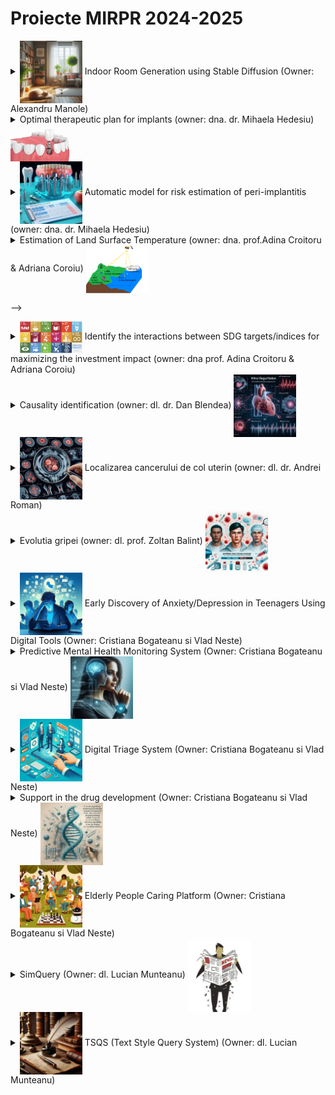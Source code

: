 
# Proiecte MIRPR 2024-2025


<!-- <details>
    <summary> 1. Title </summary>
### Scop
### Ideea de baza
### TODOlist
1. Iteratia1
2. Iteratia2
### Data
### Bibliografie
</details> -->



<details>
    <summary> <img style="vertical-align:middle"  src="images\indoor.jpeg" alt="networks" width="100"/> Indoor Room Generation using Stable Diffusion (Owner: Alexandru Manole) </summary>

### Scop 
Generate Realistic Synthetic Images of Indoor Scenes – To improve the performance of data-hungry AI models which require large datasets in order to reach their full potential. 

### Ideea de baza
In order to improve the performance of indoor room semantic segmentation and\or depth estimation, develop a Stable Diffusion-based model (i.e. ControlNet) for realistic image generation. Evaluate the quality of the generated samples.

### TODOlist
1. Train ControlNet on Toy Dataset (Circles)
2. Test pre-trained ControlNet
3. Fine-tune ControlNet on NYU Depth DatasetV2
4. Evaluate quality of generated images
- Visual inspection
- Metrics (i.e Fréchet Inception Distance)
- Impact in semantic segmentation training
    - Train semantic segmentation model with real data
    - Train model with both real and synthetic data
    - Compare performance of the two models

### Data

### Bibliografie

Data [NYU Depth Dataset V2](https://cs.nyu.edu/~fergus/datasets/nyu_depth_v2.html)
- [NYU Dataset](https://cs.nyu.edu/~fergus/datasets/indoor_seg_support.pdf)

ControlNet 
- article Zhang, L., Rao, A., & Agrawala, M. (2023). Adding conditional control to text-to-image diffusion models. In Proceedings of the IEEE/CVF International Conference on Computer Vision (pp. 3836-3847) [link](https://arxiv.org/pdf/2302.05543)
- code [link](https://github.com/lllyasviel/ControlNet)

Generative Library [link](https://github.com/stability-ai/generative-models)

Stable Diffusion 
- article Rombach, R., Blattmann, A., Lorenz, D., Esser, P., & Ommer, B. (2022). High-resolution image synthesis with latent diffusion models. In Proceedings of the IEEE/CVF conference on computer vision and pattern recognition (pp. 10684-10695) [link](https://arxiv.org/pdf/2112.10752)

U-Net 
- article Ronneberger, O., Fischer, P., & Brox, T. (2015). U-net: Convolutional networks for biomedical image segmentation. In Medical image computing and computer-assisted intervention–MICCAI 2015: 18th international conference, Munich, Germany, October 5-9, 2015, proceedings, part III 18 (pp. 234-241). Springer International Publishing [link](https://arxiv.org/pdf/1505.04597)

Fréchet Inception Distance 
- article Heusel, M., Ramsauer, H., Unterthiner, T., Nessler, B., & Hochreiter, S. (2017). Gans trained by a two time-scale update rule converge to a local nash equilibrium. Advances in neural information processing systems, 30. [link](https://arxiv.org/pdf/1706.08500)

</details>


<details>
    <summary>   Optimal therapeutic plan for implants (owner: dna. dr. Mihaela Hedesiu) <img style="vertical-align:middle"  src="images\implantPlan.jpeg" alt="networks" width="100"/> </summary>

### Scop
Dezvoltarea   unor algoritmi AI pentru predictia unui plan therapeutic implantar optim si personalizat adaptat situatiei anatomice a pacientului.  [link](2024-2025\Projects\Implant planning-articole.pptx)


### Ideea de baza
- Identificarea zonelor edentate: maxilla, mandibular (reconstructive OPT) 
- Densitatea osoasa (cross-section) 
- Inaltimea crestei (cross-section) 
- Diametrul crestei (cross-section) 

Rezulate cu AI  
- Numar implante  
- Pozitia pe arcada 
- Numar implante  
- Inaltimea implantului  
- Diametrul implantului 

### TODOlist
1. se pleaca de la o imagine CBCT (un dicom 3D) si se segmenteaza (in format 3D) dintii, mandibula, canale mandibulare, sinusuri maxilare) - folosind un algoritm de segmentare in imagine (de ex DentalSegmentator, nnU-Net, 3D U-Net)
2. se identifica zonele fara dinti (edentate) in imaginea 3D 
3. se transforma totul in 2D = view panoramic (adica reconstructie panoramica/reconstructie OPT
4. se realizeaza reconstructii cross-section cu masuratori ale crestei edentate


### Data
- Examinari CBCT – format DICOM 
[link](https://github.com/IvisionLab/OdontoAI-Open-Panoramic-Radiographs/blob/main/README.md) 
<!-- - Reconstructii panoramice - identificarea zonelor edentate  pentru plasarea implantelor  
- Recosntructie OPT 
- Reconstructii cross-section cu Masuratori ale crestei edentate   -->

### Bibliografie
Flow general: 
- Kurt Bayrakdar, S., Orhan, K., Bayrakdar, I.S. et al. A deep learning approach for dental implant planning in cone-beam computed tomography images. BMC Med Imaging 21, 86 (2021). doi:10.1186/s12880-021-00618-z [link](https://bmcmedimaging.biomedcentral.com/articles/10.1186/s12880-021-00618-z)

DentalSegmentator 
- article: Dot G, et al. DentalSegmentator: robust open source deep learning-based CT and CBCT image segmentation. Journal of Dentistry (2024) doi:10.1016/j.jdent.2024.105130 [link](https://www.sciencedirect.com/science/article/pii/S0300571224002999?via%3Dihub)
- code [link](https://github.com/gaudot/SlicerDentalSegmentator)

nnU-Net
- article: Isensee F, et al. nnU-Net: a self-configuring method for deep learning-based biomedical image segmentation. Nat Methods. 2021;18(2):203-211. doi:10.1038/s41592-020-01008-z [link](https://www.nature.com/articles/s41592-020-01008-z)
- code [link](https://github.com/mic-dkfz/nnunet)

3D U-Net 
- article: Melerowitz, L., Sreenivasa, S., Nachbar, M., Stsefanenka, A., Beck, M., Senger, C., ... & Stromberger, C. (2024). Design and evaluation of a deep learning-based automatic segmentation of maxillary and mandibular substructures using a 3D U-Net. Clinical and Translational Radiation Oncology, 47, 100780. [link](https://www.ctro.science/article/S2405-6308(24)00057-0/fulltext)
- code [link1](https://github.com/Maxlo24/AMASSS_CBCT) [link2](https://github.com/ellisdg/3DUnetCNN)
</details>


<details>
    <summary> <img style="vertical-align:middle" src="images\periimplantitis.jpeg" alt="networks" width="100"/> Automatic model for risk estimation of peri-implantitis (owner: dna. dr. Mihaela Hedesiu)    </summary>

### Scop
Modele AI pentru evaluarea riscului de aparitie  a periimplantitei  [link](2024-2025\Projects\Implant planning-articole.pptx)

### Ideea de baza
- algoritmi AI de identificare a factorilor asociati cu dezvolatrea periimplantitei  
- acordarea unui scor de risc in functie de datele gasite in literatura 
- dezvoltaea unui algoritm AI de calcul a riscului 
- Validarea algoritmului dezvolatat  pe cazuri clinice  - calculul performantei predictiei riscului de esec implantar  


### TODOlist
1. Dandu-se o colectie de documente text (articles, case reports, reviews, etc.), se inspecteaza colectia si se cauta factorii care au determinat esecul tratamentului implantar
2. In functie de anumite criterii (frecventa = in cate articole apare acel factor, intensitate = daca s-a cuantificat cumva influenta acelui factor) se da un scor de risc fiecarui factor
3. se creaza 1 chestionar cu acest sistem de scoring care se va valida clinic

### Data
- Date din literatura - 3 baze de date PubMed, Embase , Google scholar - model de cautare si identificare a esecului implantar – un fel de review dar realizat prin AI 
- cateva exemple cu documente [link](2024-2025\Projects\Articole implat failure.zip)

### Bibliografie

</details>
 
<details>
    <summary> Estimation of Land Surface Temperature (owner: dna. prof.Adina Croitoru & Adriana Coroiu) <img style="vertical-align:middle" src="images\lst.png" alt="networks" width="100"/> </summary>

### Scop
Cresterea de rezolutie a informatilor de pe imaginile satelitare [link](2024-2025\Projects\Challenges_Hackaton_Info_UBB-FAG.pptx)

### Ideea de baza
Estimarea temperaturii aerului la nivelul străzilor este o sarcină dificilă din cauza suprafețelor urbane foarte eterogene, a morfologiei străzilor asemănătoare unor canioane și a diverselor procese fizice din mediul construit. Deși studiile de pionierat s-au angajat în investigații prin abordări bazate pe date, multe întrebări rămân inca fara răspuns. Problema de estimare a temperaturii la nivelul străzilor se poate rezolva cu ajutorul rețelele neuronale bazate pe grafe (GNN) si cu tehnici de reprezentare spațială a informatiilor (embeddings). În mod colectiv, acest studiu contribuie, de asemenea, la planificarea și politica urbană, oferind căi de îmbunătățire a rezistenței orașului la schimbările climatice, promovând astfel agenda pentru gestionarea mediului și sustenabilitatea urbană.

### TODOlist
1. Exersare antrenare&validare model de ML bazat pe GNN
2. Antrenare si validare model de estimare a temperaturii plecand de la imagini de o anumita resolutie (de ex resolutie de 30m) pe baza unor imagini inregistrate (unde pentru fiecare pixel se cunoaste temperatura reala)
3. Estimare temepratura in imagini de o alta rezolutie (de ex resolutie 10m) pe baza modelului anterior antrenat (pentru ca imaginile de 10m nu au temperatura reala pentru fiecare pixel)


### Data

### Bibliografie

Metodologie
- Yu, Y., Li, P., Huang, D., & Sharma, A. (2024). Street-level temperature estimation using Graph Neural Networks: Performance, feature embedding and interpretability. Urban Climate, 56, 102003. [link](https://www.sciencedirect.com/science/article/pii/S2212095524001998#bi0005)
- Onačillová, K., Gallay, M., Paluba, D., Péliová, A., Tokarčík, O., & Laubertová, D. (2022). Combining landsat 8 and sentinel-2 data in google earth engine to derive higher resolution land surface temperature maps in urban environment. Remote Sensing, 14(16), 4076 [link](https://www.mdpi.com/2072-4292/14/16/4076)
- Li, P., & Sharma, A. (2024). Hyper‐local temperature prediction using detailed urban climate informatics. Journal of Advances in Modeling Earth Systems, 16(3), e2023MS003943. [link](https://agupubs.onlinelibrary.wiley.com/doi/pdf/10.1029/2023MS003943) - they provide access to the data!


Graph Neural Networks 
- Jure Leskovec's lecture [link](https://web.stanford.edu/class/cs224w/index.html#schedule) and [package](https://www.pyg.org/)
- PyTorch geometric [library](https://pytorch-geometric.readthedocs.io/en/latest/) [docs1](https://arxiv.org/pdf/1903.02428) [docs2](https://proceedings.neurips.cc/paper_files/paper/2019/file/bdbca288fee7f92f2bfa9f7012727740-Paper.pdf)


</details>
<!-- 
<details>
    <summary><img style="vertical-align:middle" src="images\extremeEvents.jpeg" alt="networks" width="100"/>  Prediction of extreme events (owner: dna prof. Adina Croitoru & Adriana Coroiu) </summary>

<!-- ### Scop
Imbunatatirea prognozelor pentru fenomene extreme [link](2024-2025\Projects\Challenges_Hackaton_Info_UBB-FAG.pptx)

### Ideea de baza
Evenimentele atmosferice extreme provoacă daune grave societăților umane și ecosistemelor. Frecvența și intensitatea evenimentelor extreme și a altor evenimente asociate cresc continuu din cauza schimbărilor climatice și a încălzirii globale. Predicția si caracterizarea cu precizie a evenimentelor extreme atmosferice este, prin urmare, un domeniu cheie de cercetare în care multe grupuri lucrează în prezent prin aplicarea diferitelor metodologii și instrumente de calcul. Metodele de învățare automată și de învățare profundă au apărut în ultimii ani ca tehnici puternice pentru a aborda multe dintre problemele legate de evenimentele atmosferice extreme. 

### TODOlist
1. Identify a challenge related to data-generation - check this [paper](https://link.springer.com/content/pdf/10.1007/s10462-024-10764-9.pdf)
2. replicate one of the models presented in the paper [link](https://journals.ametsoc.org/configurable/content/journals$002faies$002f2$002f1$002fAIES-D-22-0035.1.xml?t:ac=journals%24002faies%24002f2%24002f1%24002fAIES-D-22-0035.1.xml)
3. develop an approach based on difussion models and compare the results with those obtained by the replicated model

### Data
- [link](https://github.com/google-research/heatnet)


### Bibliografie

Useful research project - [link](https://climateintelligence.eu/outcomes/#1725010984824-7d0d0503-8097)

Articole survey 
- Bond-Taylor, S., Leach, A., Long, Y., & Willcocks, C. G. (2021). Deep generative modelling: A comparative review of vaes, gans, normalizing flows, energy-based and autoregressive models. IEEE transactions on pattern analysis and machine intelligence, 44(11), 7327-7347 [link](https://link.springer.com/content/pdf/10.1007/s10462-024-10764-9.pdfhttps://link.springer.com/content/pdf/10.1007/s10462-024-10764-9.pdf)
- Materia, S., García, L. P., van Straaten, C., O, S., Mamalakis, A., Cavicchia, L., ... & Donat, M. (2024). Artificial intelligence for climate prediction of extremes: State of the art, challenges, and future perspectives. Wiley Interdisciplinary Reviews: Climate Change, e914. [link](https://wires.onlinelibrary.wiley.com/doi/epdf/10.1002/wcc.914)
- Salcedo-Sanz, S., Pérez-Aracil, J., Ascenso, G., Del Ser, J., Casillas-Pérez, D., Kadow, C., ... & Castelletti, A. (2024). Analysis, characterization, prediction, and attribution of extreme atmospheric events with machine learning and deep learning techniques: a review. Theoretical and Applied Climatology, 155(1), 1-44. [link](https://link.springer.com/article/10.1007/s00704-023-04571-5)

Artciol cu CNN si date 
- Lopez-Gomez, I., McGovern, A., Agrawal, S., & Hickey, J. (2023). Global extreme heat forecasting using neural weather models. Artificial Intelligence for the Earth Systems, 2(1). [link](https://journals.ametsoc.org/configurable/content/journals$002faies$002f2$002f1$002fAIES-D-22-0035.1.xml?t:ac=journals%24002faies%24002f2%24002f1%24002fAIES-D-22-0035.1.xml) [code](https://github.com/google-research/heatnet)



</details> -->
 -->

<details>
    <summary><img style="vertical-align:middle" src="images\sdg.png" alt="networks" width="100"/>  Identify the interactions between SDG targets/indices for maximizing the investment impact (owner: dna prof. Adina Croitoru & Adriana Coroiu) </summary>

### Scop
Imbunatatirea prognozelor pentru fenomene extreme [link](2024-2025\Projects\Challenges_Hackaton_Info_UBB-FAG.pptx)

### Ideea de baza

Sustainable development is an approach that attempts to balance the social and economic needs of present and future human generations with the imperative of preserving or preventing undue damage to the natural environment  long-term planning. 

The 2030 Agenda for Sustainable Development is a global framework adopted by UN, a core guiding document and a global framework adopted by all United Nations members in 2015. 
- Agenda 2030 (Romania)

Structure of goals, targets and indicators:
- 17 SDGs - UN resolution.
- Each goal typically has 8-12 targets;
- Each target has 1-4 indicators used to measure progress toward reaching the targets, They are: 
    - outcome targets (circumstances to be attained) or
    - means of implementation targets.

### TODOlist
To develop a model aiming to prioritize intervention (investments) in a territorial unit to maximize the impact.
For each target/indicator  a map of interactions (a tree).

Ex: educational efforts for girls (goal 4) would enhance maternal health outcomes (part of goal 3), and contribute to poverty eradication (goal 1), gender equality (goal 5) and economic growth (goal 8).

Why? All types of organizations must report financially and non-financially based on SDGs !!!  This type of analysis could improve the efficacity of the investments!


### Data

Database - Eurostat (europa.eu) [link](https://ec.europa.eu/eurostat/web/sdi/database)


### Bibliografie
- Nilsson M, Griggs D, Visbeck M (2016) Map the interactions between Sustainable Development Goals. NATURE | VOL 534 |
- Rezultate | România Durabilă (gov.ro)
- Romania Durabila 2030 (gov.ro)
- [link](https://unstats.un.org/sdgs/indicators/indicators-list)
- [link](https://ec.europa.eu/eurostat/web/sdi/indicators)
- [link](http://romania-durabila.gov.ro/wp-content/uploads/2022/02/INDD_tin te2030_14febr2022.pdf()


</details>

<details>
    <summary> Causality identification (owner: dl. dr. Dan Blendea)  <img  style="vertical-align:middle" src="images\causality.jpeg" alt="networks" width="100"/></summary>

### Scop
Identificarea cauzelor insuficientei mitrale [link](2024-2025\Projects\variabilitate.pdf)

### Ideea de baza

Plecand de la o ecografie cardiaca (in format DICOM) se doreste identificarea cauzelor insuficientei mitrale (Mitral Regurgitation - MR). Se va folosi un model AI bazat pe Graph-based CNN care va analiza ecografia, iar pe baza masuratorilor (volumul MR, volumul ventriculului stang, volumul atriului stang, volumul inelului mitral, etc) si vor identifica interdependentele existente intre aceste masuratori (efectuate de-a lungul a mai multe cicluri cardiace). [more details](variabilitate.pdf)



### TODOlist
1. Se va analiza evolutia individuala a masuratorilor in timp (pe parcursul mai multor cicluri cardiace) 
2. se va identifica interdependentele existente intre aceste masuratori
3. Se va dezvolta un model de estimare a cauzelor insuficientei mitrale pe baza masuratorilor ecografice si a interdependentelelor identificate


### Data
- tiny dataset [link](2024-2025\Projects\pacienti.xlsx)


### Bibliografie
Graph Neural Networks 
- Jure Leskovec's lecture [link](https://web.stanford.edu/class/cs224w/index.html#schedule) and [package](https://www.pyg.org/)
- PyTorch geometric [library](https://pytorch-geometric.readthedocs.io/en/latest/) [docs1](https://arxiv.org/pdf/1903.02428) [docs2](https://proceedings.neurips.cc/paper_files/paper/2019/file/bdbca288fee7f92f2bfa9f7012727740-Paper.pdf)

Causality inspired GNNs [link](https://github.com/usail-hkust/Awesome-Causality-Inspired-GNNs)

Wang, L., Adiga, A., Chen, J., Sadilek, A., Venkatramanan, S., & Marathe, M. (2022, June). Causalgnn: Causal-based graph neural networks for spatio-temporal epidemic forecasting. In Proceedings of the AAAI conference on artificial intelligence (Vol. 36, No. 11, pp. 12191-12199). [link](https://arxiv.org/pdf/2312.12477)

</details>



<details>
    <summary> <img  style="vertical-align:middle"  src="images\cancer.jpeg" alt="networks" width="100"/> Localizarea cancerului de col uterin (owner: dl. dr. Andrei Roman) </summary>
### Scop
Identificarea automata a leziunilor in cancerul de col uterin in imagini de tip RMN [link](2024-2025\Projects\Cancer de col uterin-1.pptx)

### Ideea de baza
### TODOlist
1. Iteratia1
2. Iteratia2
### Data
- dataset1 [link](https://synthrad2023.grand-challenge.org/)
- dataset2 [link](https://github.com/SynthRAD2023/preprocessing)

### Bibliografie
- Bourgioti, C., Chatoupis, K., & Moulopoulos, L. A. (2016). Current imaging strategies for the evaluation of uterine cervical cancer. World journal of radiology, 8(4), 342. [link](https://www.ncbi.nlm.nih.gov/pmc/articles/PMC4840192/)
- Zaki, N., Qin, W., & Krishnan, A. (2023). Graph-based methods for cervical cancer segmentation: Advancements, limitations, and future directions. AI Open. [link](https://www.sciencedirect.com/science/article/pii/S2666651023000086)
- Kurata, Y., Nishio, M., Moribata, Y., Kido, A., Himoto, Y., Otani, S., ... & Nakamoto, Y. (2021). Automatic segmentation of uterine endometrial cancer on multi-sequence MRI using a convolutional neural network. Scientific Reports, 11(1), 14440.[link](https://www.ncbi.nlm.nih.gov/pmc/articles/PMC8280152/#MOESM1)
- Lin, Y. C., Lin, Y., Huang, Y. L., Ho, C. Y., Chiang, H. J., Lu, H. Y., ... & Lin, G. (2023). Generalizable transfer learning of automated tumor segmentation from cervical cancers toward a universal model for uterine malignancies in diffusion-weighted MRI. Insights into Imaging, 14(1), 14. [link](https://insightsimaging.springeropen.com/articles/10.1186/s13244-022-01356-8)
- Afshar, P., Mohammadi, A., Plataniotis, K. N., Oikonomou, A., & Benali, H. (2019). From handcrafted to deep-learning-based cancer radiomics: challenges and opportunities. IEEE Signal Processing Magazine, 36(4), 132-160. [link](https://arxiv.org/pdf/1808.07954.pdf)

</details>



<details>
    <summary> Evolutia gripei (owner: dl. prof. Zoltan Balint) <img style="vertical-align:middle" src="images\influenza.jpeg" alt="networks" width="100"/>  </summary>

### Scop
Identificarea predictorilor imunitari de bază care pot discrimina între persoanele cu răspuns ridicat sau scăzut după vaccinarea antigripală [link](2024-2025\Projects\BalintZ_FluPRINT_04102024.pptx)

### Ideea de baza
Sistemul imunitar cuprinde mai multe tipuri de celule care lucrează împreună pentru a dezvolta un răspuns eficient la un anumit agent patogen. Cu toate acestea, care dintre aceste nenumărate tipuri de celule sunt importante într-un anumit răspuns nu este bine înțeles. Abordarea imunologică își propune să măsoare impactul expresiei genelor și diferitelor celule și molecule din sistemul imunitar în timpul unei infecții sau vaccinări și utilizează metodelor de Machine Learning pentru a discerne care componente sunt cele mai importante. Aceste studii au scopul practic de a determina ce face o formulare de vaccin mai bună decât alta sau modul în care indivizii variază. Pentru a realiza acest lucru, este crucială o modelare precisă a proceselor complexe care duc la un rezultat de succes.

### TODOlist

1. Definirea problemei (ce se da si ce se cere):
- Pornind de la un set de date de tip tabelar, sa se prelucreze datele si sa se antreneze un model AI de clasificare. 
2. Analiza datelor de intrare:
- Descarcarea unui set de date [link](https://zenodo.org/records/3222451). 
- analiza exploratorie a datelor
3. Dezvoltarea unui model de AI si evaluarea performantei; stabilirea celor mai importante atribute din model
4. Propuneri de imbunatatiri

### Data
1. FluPRINT database [link](https://zenodo.org/records/3222451). 
2. A small dataset [link](https://journals.aai.org/jimmunol/article-supplement/107431/xlsx/ji_1900033_supplemental_table_14/)
2. Another tiny dataset [link](https://journals.aai.org/jimmunol/article-supplement/107431/xlsx/ji_1900033_supplemental_table_18/)

### Bibliografie
1. Tomic, A., Tomic, I., Rosenberg-Hasson, Y., Dekker, C. L., Maecker, H. T., & Davis, M. M. (2019). SIMON, an automated machine learning system, reveals immune signatures of influenza vaccine responses. The Journal of Immunology, 203(3), 749-759. [link](https://journals.aai.org/jimmunol/article/203/3/749/107431)
2. Tomic, A., Tomic, I., Dekker, C. L., Maecker, H. T., & Davis, M. M. (2019). The FluPRINT dataset, a multidimensional analysis of the influenza vaccine imprint on the immune system. Scientific data, 6(1), 214. [link](https://www.nature.com/articles/s41597-019-0213-4)
3. Weissler, E. H., Naumann, T., Andersson, T., Ranganath, R., Elemento, O., Luo, Y., ... & Ghassemi, M. (2021). The role of machine learning in clinical research: transforming the future of evidence generation. Trials, 22, 1-15. [link](https://link.springer.com/content/pdf/10.1186/s13063-021-05489-x.pdf)
</details>


<details>
    <summary> <img style="vertical-align:middle" src="images\anxiety.jpeg" alt="networks" width="100"/> Early Discovery of Anxiety/Depression in Teenagers Using Digital Tools (Owner: Cristiana Bogateanu si Vlad Neste)  </summary>

### Scop
Anxiety/Depression for teenagers - To enhance mental health support for teenagers by developing digital tools that can proactively identify signs of anxiety and depression. These tools aim to engage with adolescents in their digital environments—whether through chatbots, social media, video games, or other innovative platforms—to provide early intervention and emotional support. 

### Ideea de baza
The Early Discovery of Anxiety/Depression in Teenagers solution leverages digital platforms to identify and monitor mental health challenges among adolescents. The system combines multiple approaches, including AI-powered chatbots capable of conversational analysis, sentiment evaluation through social media interactions, and mental health assessments embedded in video game experiences. By engaging teenagers where they spend most of their time—whether online or gaming—the system aims to provide real-time insights and early warnings of anxiety or depression. This integrated solution offers a holistic approach, blending digital engagement with predictive analytics and personalized intervention strategies. 

<!-- ### TODOlist
1. Iteratia1
2. Iteratia2 -->
### Data
### Bibliografie

- [link](https://arxiv.org/abs/2402.16182)
- [link](https://www.ncbi.nlm.nih.gov/pmc/articles/PMC11025697/)
- [link](https://home.dartmouth.edu/news/2024/02/phone-app-uses-ai-detect-depression-facial-cues)
- [link](https://www.ncbi.nlm.nih.gov/pmc/articles/PMC9461333)
- [link](https://chatgpt.com/g/g-IMV77BDMO-depression)
- [link](https://www.sciencedirect.com/science/article/pii/S0001691824002877)
- [link](https://www.mdpi.com/1999-4893/16/12/543)
- DeepWell DTx - ideea of implementation ;) [link](https://www.deepwelldtx.com/)
</details>


<details>
    <summary> Predictive Mental Health Monitoring System  (Owner: Cristiana Bogateanu si Vlad Neste) <img style="vertical-align:middle" src="images\mentalHealth.jpeg" alt="networks" width="100"/></summary>

### Scop
Mental Health - To empower individuals and healthcare providers by offering a predictive mental health monitoring system that proactively identifies and mitigates the risk of suicidal actions through the continuous and intelligent analysis of health data collected from wearable devices.  

### Ideea de baza
The Predictive Mental Health Monitoring System is a cutting-edge solution designed to leverage the capabilities of wearable devices, such as those similar to the Oura Ring, to monitor key health indicators and provide real-time insights into an individual's mental health. By combining advanced machine learning algorithms, GenAI, and innovative data analytics, the system aims to predict and prevent suicidal actions, offering timely interventions and personalised support. 

<!-- ### TODOlist
1. Iteratia1
2. Iteratia2 -->
### Data
### Bibliografie
- [link](https://pubmed.ncbi.nlm.nih.gov/25398168/)
- [link](https://pubmed.ncbi.nlm.nih.gov/26875620/)
- [link](https://pubmed.ncbi.nlm.nih.gov/17805308/)
- [link](https://pubmed.ncbi.nlm.nih.gov/25628520/)
- [link](https://pubmed.ncbi.nlm.nih.gov/29386207/)
- [link](https://pubmed.ncbi.nlm.nih.gov/16033674/)
- [link](https://pubmed.ncbi.nlm.nih.gov/29240871/)
- [link](https://pubmed.ncbi.nlm.nih.gov/23685197/)
- [link](https://pubmed.ncbi.nlm.nih.gov/21658563/)
- [link](https://pubmed.ncbi.nlm.nih.gov/31236817/)
- [link](https://pubmed.ncbi.nlm.nih.gov/29727550/)


</details>


<details>
    <summary>   <img style="vertical-align:middle" src="images\triage.jpeg" alt="networks" width="100"/> Digital Triage System (Owner: Cristiana Bogateanu si Vlad Neste) </summary>

### Scop
Digital Triage - To support individuals and healthcare providers by offering a smart system that helps identify the most appropriate healthcare professional based on an individual's symptoms, ensuring faster and more accurate access to the right medical care. 

### Ideea de baza
The Digital Triage System is designed to function as a companion that uses advanced AI-driven technologies to guide individuals through a series of questions regarding their symptoms and health concerns. By intelligently assessing the input, the system can accurately indicate potential conditions and recommend the appropriate type of healthcare provider, such as a specialist, general practitioner, or mental health professional. Leveraging machine learning algorithms and symptom databases, this solution optimizes the pathway to care, reducing diagnostic delays and improving health outcomes. 

 
<!-- ### TODOlist
1. Iteratia1
2. Iteratia2 -->
### Data
### Bibliografie
- [link](https://go.jamasoftware.com/the-rapid-rise-of-digital-health-technology.html?kw=digital%20technology%20in%20healthcare&cpn=11827675850&utm_source=google&utm_medium=cpc&utm_campaign=emea-search-medical-nonb&utm_adgroup=digital-health&utm_term=digital%20technology%20in%20healthcare&utm_content=582244983547&_bm=11827675850136122053649&gad_source=1&gclid=EAIaIQobChMIvNCu-u7piAMV0aqDBx0RsCSsEAAYAiAAEgIH1fD_BwE)
- [link](https://www.ncbi.nlm.nih.gov/pmc/articles/PMC9794085/)
- [link](https://infermedica.com/solutions/triage)
- [link](https://transform.england.nhs.uk/key-tools-and-info/digital-playbooks/gastroenterology-digital-playbook/using-intelligent-automation-to-improve-the-triage-and-referral-management-pathway/)
- [link](https://www.sciencedirect.com/science/article/abs/pii/S0738399123004573)
- [link](https://www.ncbi.nlm.nih.gov/pmc/articles/PMC11158416/)
- [link](https://www.frontiersin.org/journals/digital-health/articles/10.3389/fdgth.2023.1297073/full)
- [link](https://xby2.com/case-studies/next-gen-ai-powered-emergency-triage/)
- [link](https://aws.amazon.com/ai/generative-ai/?gclid=EAIaIQobChMI7eOCjO_piAMVtpCDBx21lxHOEAAYASAAEgL_f_D_BwE&trk=718bb85a-f217-4294-bf55-ee86400cb863&sc_channel=ps&ef_id=EAIaIQobChMI7eOCjO_piAMVtpCDBx21lxHOEAAYASAAEgL_f_D_BwE:G:s&s_kwcid=AL!4422!3!686079230781!p!!g!!generative%20ai%20applications!20901655430!157427215859)
- [link](https://www.youtube.com/watch?v=S1E8jQofS_Y)
- [link](https://www.youtube.com/watch?v=yaTg9bNUeE8)
- [link](https://www.youtube.com/watch?v=c9hThlZNU0o)
- [link](https://www.clearstep.health/blog/generative-ai-in-healthcare-safely-harness-its-power-with-clinically-validated-virtual-triage)
- [link](https://medium.com/columbia-journal-of-science-tech-ethics-and-policy/harnessing-the-power-of-ai-in-emergency-triage-a-paradigm-shift-0af7786948bd_
- [link](https://618media.com/en/blog/claude-ai-in-healthcare-applications/)
- [link](https://www.sciencedirect.com/science/article/pii/S2589750024000979)

</details>

<details>
    <summary> Support in the drug development (Owner: Cristiana Bogateanu si Vlad Neste) <img  style="vertical-align:middle" src="images\drugs.jpeg" alt="networks" width="100"/></summary>

### Scop
Predict the Actions of Substances on the Human Body - To develop a high-fidelity system capable of accurately predicting the actions and reactions of substances within the human body, starting with their interactions with proteins, ultimately advancing drug discovery and personalized medicine. 

### Ideea de baza
The Predict the Actions of Substances system aims to use computational biology and machine learning to model and predict the behavior of various substances at the molecular level. By focusing initially on how these substances interact with proteins, the system will provide insights into potential therapeutic or harmful effects, facilitating early-stage drug discovery and safety testing. Leveraging vast datasets of molecular structures and biological reactions, the solution will deliver predictive simulations and data analytics, helping researchers and healthcare providers understand substance-protein interactions before human trials or clinical use. 

 
<!-- ### TODOlist
1. Iteratia1
2. Iteratia2 -->
### Data
### Bibliografie

- [link](https://www.gc.cuny.edu/news/new-ai-model-can-accurately-predict-human-response-novel-drug-compounds)
- [link](https://theconversation.com/ai-system-can-predict-the-structures-of-lifes-molecules-with-stunning-accuracy-helping-to-solve-one-of-biologys-biggest-problems-229745)
- [link](https://www.ncbi.nlm.nih.gov/pmc/articles/PMC10143484/)
- [link](https://www.nature.com/articles/s42256-022-00541-0)
- [link](https://www.researchgate.net/figure/Overview-of-CODE-AE-a-Rationale-of-CODE-AE-Mechanistically-drug-response-biomarkers_fig1_364350188)
- [link](https://www.researchgate.net/publication/348958834_CODE-AE_A_Coherent_De-confounding_Autoencoder_for_Predicting_Patient-Specific_Drug_Response_From_Cell_Line_Transcriptomics)
- [link](https://deepmind.google/technologies/alphafold/)
- [link](https://blog.google/technology/ai/google-deepmind-isomorphic-alphafold-3-ai-model/)
- [link](https://deepmind.google/discover/blog/alphaproteo-generates-novel-proteins-for-biology-and-health-research/)

</details>

<details>
    <summary> <img  style="vertical-align:middle" src="images\elderly.jpeg" alt="networks" width="100"/> Elderly People Caring Platform (Owner: Cristiana Bogateanu si Vlad Neste)  </summary>

### Scop
Elderly People Support - To provide a comprehensive and user-friendly platform that integrates data from various health conditions affecting the elderly, offering personalized recommendations, health status insights, and gamified elements to encourage healthy behaviors and proactive care. 

### Ideea de baza
The Elderly People Caring Platform is designed to support the aging population by consolidating data from multiple health conditions, such as cardiovascular disease, diabetes, and cognitive decline. The platform uses this data to provide actionable health recommendations and guidance on the appropriate healthcare pathways. Additionally, the system offers real-time insights into the user’s health status, making it easier to track changes and improvements over time. By incorporating gamification elements, such as health challenges, milestones, and rewards, the platform aims to engage elderly users in maintaining and improving their health in an enjoyable and motivating way. 
 
<!-- ### TODOlist
1. Iteratia1
2. Iteratia2 -->
### Data
### Bibliografie
- [link](https://healthtechmagazine.net/article/2024/04/embracing-generative-ai-and-large-language-models-senior-care)
- [link](https://www.linkedin.com/pulse/harnessing-generative-ai-revolutionize-senior-care-future-skaria-vfckc/)
- [link](https://www.ncbi.nlm.nih.gov/pmc/articles/PMC10534283/)
- [link](https://celiatecuida.com/en/home_en/) - GOOOD EXAMPLE
- [link](https://www.matellio.com/blog/ai-companion-for-elderly/)
- [link](https://www.ageinplacetech.com/blog/five-examples-use-ai-care-older-adults)
- [link](https://witlingo.com/gen-ai-senior-living/)
- [link](https://automationedge.com/blogs/generative-ai-in-home-care/)

</details>




<details>
    <summary> SimQuery (Owner: dl. Lucian Munteanu) <img style="vertical-align:middle"  src="images\news.jpg" alt="networks" width="100"/></summary>

### Scop
Journalists and content creators need a system to verify the accuracy of information before publishing. The system should check if the content is supported by the already validated data (Ground Truth).
- To query a ground truth database (in order to retrieve information using natural language The result of the query can be actual relevant data stored in the GT or it can be generated content using data summarization or other techniques. 
- To identify if a piece of information is supported by the GT The support detection process should allow for the system to automatically detect ground truth information which supports a certain piece of information [link](2024-2025\Projects\HCOE_Challenge_SimQuery.pdf)

### Ideea de baza
Improve operational efficiency, fosters innovation, strengthens decision making and gives organization a powerful tool for gaining insights from its data 

Facilitate collaboration between different domains by highlighting how ideas in one area may apply to another, fostering cross functional innovation 

Ground Truth represents a public data considered as being the correct and comprehensive representation of a certain reality 

Piece of information is defined as a generic information ( with no definite size and no definite content or ideas It can be a fragment of a page, a page, a document or a collection of documents 

Support  -definition- an information supports another information if there is a certain semantically similarity (topic similarity) and both information express the same idea(s) 
<!-- ### TODOlist
1. Iteratia1
2. Iteratia2 -->
### Data

### Bibliografie
</details>


 <details>
    <summary> <img style="vertical-align:middle"  src="images\tst.jpeg" alt="networks" width="100"/> TSQS (Text Style Query System) (Owner: dl. Lucian Munteanu)  </summary>

### Scop
Personalized Learning Assistant - Students need to ask questions and receive answers in a style that matches their preferred learning method. Such a system should also analyze their writing style and provide feedback to improve their academic writing. [link](2024-2025\Projects\HCOE_Challenge_TSQS.pdf)

- To query a ground truth database (in order to retrieve information using natural language) The result of the query can be actual relevant data stored in the GT or it can be generated content using data summarization or other techniques. 
- To identify and analyze the style of a piece of information by itself and comparing with GT style(s) The style detection process should allow for the system to automatically detect ground truth information which has similar style with the piece of information  

### Ideea de baza

Style - refers to the distinctive linguistic patterns or characteristics that define how a text is written, as opposed to what is written (the content/ideas) 

<!-- ### TODOlist
1. Iteratia1
2. Iteratia2 -->
### Data

### Bibliografie

Handcrafted Features in Computational Linguistics 
- article: Lee, B. W., & Lee, J. H. J. (2023). LFTK: Handcrafted features in computational linguistics. arXiv preprint arXiv:2305.15878. [link](https://aclanthology.org/2023.bea-1.1/)
- python package: [link](https://github.com/brucewlee/lftk)

Review TST: 
- Jin, D., Jin, Z., Hu, Z., Vechtomova, O., & Mihalcea, R. (2022). Deep learning for text style transfer: A survey. Computational Linguistics, 48(1), 155-205. [link](https://aclanthology.org/2022.cl-1.6/)
- Lyu, Y., Luo, T., Shi, J., Hollon, T. C., & Lee, H. (2023). Fine-grained text style transfer with diffusion-based language models. arXiv preprint arXiv:2305.19512. [link](https://aclanthology.org/2023.repl4nlp-1.6/)


</details>
